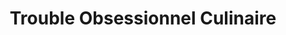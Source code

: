 ---
title: "Trouble Obsessionnel Culinaire"
url: /rouen/trouble-obsessionnel-culinaire/
shop: Küchen
---